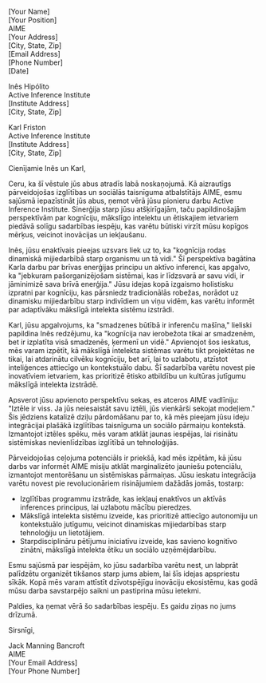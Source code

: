 [Your Name]  
[Your Position]  
AIME  
[Your Address]  
[City, State, Zip]  
[Email Address]  
[Phone Number]  
[Date]  

Inês Hipólito  
Active Inference Institute  
[Institute Address]  
[City, State, Zip]  

Karl Friston  
Active Inference Institute  
[Institute Address]  
[City, State, Zip]  

Cienījamie Inês un Karl,

Ceru, ka šī vēstule jūs abus atradīs labā noskaņojumā. Kā aizrautīgs pārveidojošas izglītības un sociālās taisnīguma atbalstītājs AIME, esmu sajūsmā iepazīstināt jūs abus, ņemot vērā jūsu pionieru darbu Active Inference Institute. Sinerģija starp jūsu atšķirīgajām, taču papildinošajām perspektīvām par kognīciju, mākslīgo intelektu un ētiskajiem ietvariem piedāvā solīgu sadarbības iespēju, kas varētu būtiski virzīt mūsu kopīgos mērķus, veicinot inovācijas un iekļaušanu.

Inês, jūsu enaktīvais pieejas uzsvars liek uz to, ka "kognīcija rodas dinamiskā mijiedarbībā starp organismu un tā vidi." Šī perspektīva bagātina Karla darbu par brīvas enerģijas principu un aktīvo inferenci, kas apgalvo, ka "jebkuram pašorganizējošam sistēmai, kas ir līdzsvarā ar savu vidi, ir jāminimizē sava brīvā enerģija." Jūsu idejas kopā izgaismo holistisku izpratni par kognīciju, kas pārsniedz tradicionālās robežas, norādot uz dinamisku mijiedarbību starp indivīdiem un viņu vidēm, kas varētu informēt par adaptīvāku mākslīgā intelekta sistēmu izstrādi.

Karl, jūsu apgalvojums, ka "smadzenes būtībā ir inferenču mašīna," lieliski papildina Inês redzējumu, ka "kognīcija nav ierobežota tikai ar smadzenēm, bet ir izplatīta visā smadzenēs, ķermenī un vidē." Apvienojot šos ieskatus, mēs varam izpētīt, kā mākslīgā intelekta sistēmas varētu tikt projektētas ne tikai, lai atdarinātu cilvēku kognīciju, bet arī, lai to uzlabotu, atzīstot inteliģences attiecīgo un kontekstuālo dabu. Šī sadarbība varētu novest pie inovatīviem ietvariem, kas prioritizē ētisko atbildību un kultūras jutīgumu mākslīgā intelekta izstrādē.

Apsverot jūsu apvienoto perspektīvu sekas, es atceros AIME vadlīniju: "Iztēle ir viss. Ja jūs neiesaistāt savu iztēli, jūs vienkārši sekojat modeļiem." Šis jēdziens katalizē dziļu pārdomāšanu par to, kā mēs pieejam jūsu ideju integrācijai plašākā izglītības taisnīguma un sociālo pārmaiņu kontekstā. Izmantojot iztēles spēku, mēs varam atklāt jaunas iespējas, lai risinātu sistēmiskas nevienlīdzības izglītībā un tehnoloģijās.

Pārveidojošas ceļojuma potenciāls ir priekšā, kad mēs izpētām, kā jūsu darbs var informēt AIME misiju atklāt marginalizēto jauniešu potenciālu, izmantojot mentorēšanu un sistēmiskas pārmaiņas. Jūsu ieskatu integrācija varētu novest pie revolucionāriem risinājumiem dažādās jomās, tostarp:

- Izglītības programmu izstrāde, kas iekļauj enaktīvos un aktīvās inferences principus, lai uzlabotu mācību pieredzes.
- Mākslīgā intelekta sistēmu izveide, kas prioritizē attiecīgo autonomiju un kontekstuālo jutīgumu, veicinot dinamiskas mijiedarbības starp tehnoloģiju un lietotājiem.
- Starpdisciplināru pētījumu iniciatīvu izveide, kas savieno kognitīvo zinātni, mākslīgā intelekta ētiku un sociālo uzņēmējdarbību.

Esmu sajūsmā par iespējām, ko jūsu sadarbība varētu nest, un labprāt palīdzētu organizēt tikšanos starp jums abiem, lai šīs idejas apspriestu sīkāk. Kopā mēs varam attīstīt dzīvotspējīgu inovāciju ekosistēmu, kas godā mūsu darba savstarpējo saikni un pastiprina mūsu ietekmi.

Paldies, ka ņemat vērā šo sadarbības iespēju. Es gaidu ziņas no jums drīzumā.

Sirsnīgi,  

Jack Manning Bancroft  
AIME  
[Your Email Address]  
[Your Phone Number]